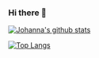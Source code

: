 ### Hi there 👋

[![Johanna's github stats](https://github-readme-stats.vercel.app/api?username=ephe-meral&include_all_commits=true&count_private=true&show_icons=true)](https://github.com/anuraghazra/github-readme-stats)

[![Top Langs](https://github-readme-stats.vercel.app/api/top-langs/?username=ephe-meral&langs_count=10&hide=HTML,Makefile&exclude_repo=dotfiles,novel,genesis,ephe-meral.github.io&layout=compact)](https://github.com/anuraghazra/github-readme-stats)


<!--
**ephe-meral/ephe-meral** is a ✨ _special_ ✨ repository because its `README.md` (this file) appears on your GitHub profile.

Here are some ideas to get you started:

- 🔭 I’m currently working on ...
- 🌱 I’m currently learning ...
- 👯 I’m looking to collaborate on ...
- 🤔 I’m looking for help with ...
- 💬 Ask me about ...
- 📫 How to reach me: ...
- 😄 Pronouns: ...
- ⚡ Fun fact: ...
-->
